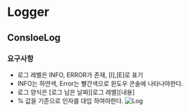 # Logger

## ConsloeLog

### 요구사항
* 로그 레벨은 INFO, ERROR가 존재, [I],[E]로 표기
* INFO는 하얀색, Error는 빨간색으로 윈도우 콘솔에 나타나야한다.
* 로그 양식은 [로그 남은 날짜][로그 레벨][내용]
* % 값을 기준으로 인자를 대입 하여야한다.
![Log](https://user-images.githubusercontent.com/70125455/115703460-1e681100-a3a5-11eb-873d-753d647d8c23.jpg)
